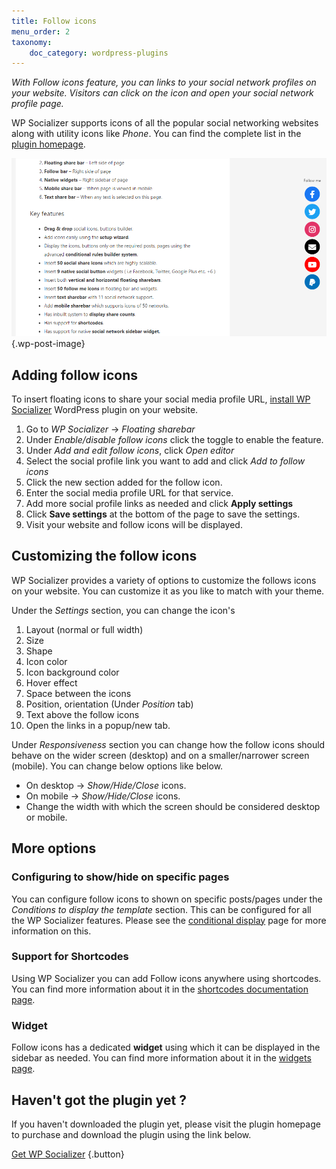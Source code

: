 ```yaml
---
title: Follow icons
menu_order: 2
taxonomy:
    doc_category: wordpress-plugins
---
```


_With Follow icons feature, you can links to your social network profiles on your website. Visitors can click on the icon and open your social network profile page._

WP Socializer supports icons of all the popular social networking websites along with utility icons like _Phone_. You can find the complete list in the [plugin homepage](/wordpress-plugins/wp-socializer/).

![WP Socializer - Follow icons](/_images/wpsr-doc-follow-icons.png) {.wp-post-image}

## Adding follow icons

To insert floating icons to share your social media profile URL, [install WP Socializer](./installation.md) WordPress plugin on your website.

1. Go to _WP Socializer_ → _Floating sharebar_
2. Under _Enable/disable follow icons_ click the toggle to enable the feature.
3. Under _Add and edit follow icons_, click _Open editor_
4. Select the social profile link you want to add and click _Add to follow icons_
5. Click the new section added for the follow icon.
6. Enter the social media profile URL for that service.
7. Add more social profile links as needed and click __Apply settings__
8. Click __Save settings__ at the bottom of the page to save the settings.
9. Visit your website and follow icons will be displayed.

## Customizing the follow icons

WP Socializer provides a variety of options to customize the follows icons on your website. You can customize it as you like to match with your theme.

Under the _Settings_ section, you can change the icon's

1. Layout (normal or full width)
2. Size
3. Shape
4. Icon color
5. Icon background color
6. Hover effect
7. Space between the icons
8. Position, orientation (Under _Position_ tab)
9. Text above the follow icons
10. Open the links in a popup/new tab.

Under _Responsiveness_ section you can change how the follow icons should behave on the wider screen (desktop) and on a smaller/narrower screen (mobile). You can change below options like below.
- On desktop → _Show/Hide/Close_ icons.
- On mobile → _Show/Hide/Close_ icons.
- Change the width with which the screen should be considered desktop or mobile.

## More options

### Configuring to show/hide on specific pages

You can configure follow icons to shown on specific posts/pages under the _Conditions to display the template_ section. This can be configured for all the WP Socializer features. Please see the [conditional display](./location-rules.md) page for more information on this.

### Support for Shortcodes

Using WP Socializer you can add Follow icons anywhere using shortcodes. You can find more information about it in the [shortcodes documentation page](./shortcodes.md).

### Widget

Follow icons has a dedicated __widget__ using which it can be displayed in the sidebar as needed. You can find more information about it in the [widgets page](./widgets.md).

## Haven't got the plugin yet ?

If you haven't downloaded the plugin yet, please visit the plugin homepage to purchase and download the plugin using the link below.

[Get WP Socializer](/wordpress-plugins/wp-socializer/) {.button}